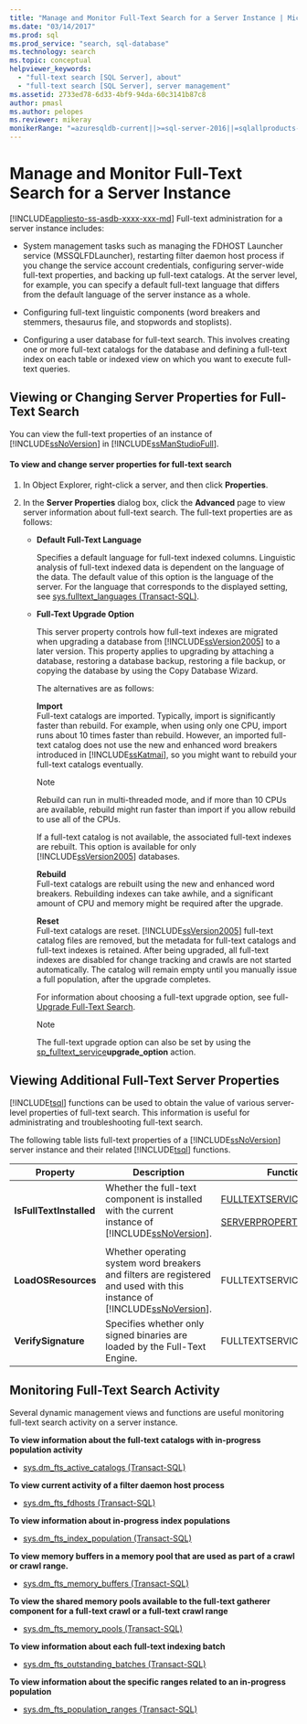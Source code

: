 ```yaml
---
title: "Manage and Monitor Full-Text Search for a Server Instance | Microsoft Docs"
ms.date: "03/14/2017"
ms.prod: sql
ms.prod_service: "search, sql-database"
ms.technology: search
ms.topic: conceptual
helpviewer_keywords: 
  - "full-text search [SQL Server], about"
  - "full-text search [SQL Server], server management"
ms.assetid: 2733ed78-6d33-4bf9-94da-60c3141b87c8
author: pmasl
ms.author: pelopes
ms.reviewer: mikeray
monikerRange: "=azuresqldb-current||>=sql-server-2016||=sqlallproducts-allversions||>=sql-server-linux-2017||=azuresqldb-mi-current"
---
```

# Manage and Monitor Full-Text Search for a Server Instance
[!INCLUDE[appliesto-ss-asdb-xxxx-xxx-md](../../includes/appliesto-ss-asdb-xxxx-xxx-md.md)]
  Full-text administration for a server instance includes:  
  
-   System management tasks such as managing the FDHOST Launcher service (MSSQLFDLauncher), restarting filter daemon host process if you change the service account credentials, configuring server-wide full-text properties, and backing up full-text catalogs. At the server level, for example, you can specify a default full-text language that differs from the default language of the server instance as a whole.  
  
-   Configuring full-text linguistic components (word breakers and stemmers, thesaurus file, and stopwords and stoplists).  
  
-   Configuring a user database for full-text search. This involves creating one or more full-text catalogs for the database and defining a full-text index on each table or indexed view on which you want to execute full-text queries.  
  
##  <a name="props"></a> Viewing or Changing Server Properties for Full-Text Search  
 You can view the full-text properties of an instance of [!INCLUDE[ssNoVersion](../../includes/ssnoversion-md.md)] in [!INCLUDE[ssManStudioFull](../../includes/ssmanstudiofull-md.md)].  
  
#### To view and change server properties for full-text search  
  
1.  In Object Explorer, right-click a server, and then click **Properties**.  
  
2.  In the **Server Properties** dialog box, click the **Advanced** page to view server information about full-text search. The full-text properties are as follows:  

    -   **Default Full-Text Language**  
  
         Specifies a default language for full-text indexed columns. Linguistic analysis of full-text indexed data is dependent on the language of the data. The default value of this option is the language of the server. For the language that corresponds to the displayed setting, see [sys.fulltext_languages &#40;Transact-SQL&#41;](../../relational-databases/system-catalog-views/sys-fulltext-languages-transact-sql.md).  
  
    -   **Full-Text Upgrade Option**  
  
         This server property controls how full-text indexes are migrated when upgrading a database from [!INCLUDE[ssVersion2005](../../includes/ssversion2005-md.md)] to a later version. This property applies to upgrading by attaching a database, restoring a database backup, restoring a file backup, or copying the database by using the Copy Database Wizard.  
  
         The alternatives are as follows:  
  
         **Import**  
         Full-text catalogs are imported. Typically, import is significantly faster than rebuild. For example, when using only one CPU, import runs about 10 times faster than rebuild. However, an imported full-text catalog does not use the new and enhanced word breakers introduced in [!INCLUDE[ssKatmai](../../includes/sskatmai-md.md)], so you might want to rebuild your full-text catalogs eventually.  
  
        > [!NOTE]  
        >  Rebuild can run in multi-threaded mode, and if more than 10 CPUs are available, rebuild might run faster than import if you allow rebuild to use all of the CPUs.  
  
         If a full-text catalog is not available, the associated full-text indexes are rebuilt. This option is available for only [!INCLUDE[ssVersion2005](../../includes/ssversion2005-md.md)] databases.  
  
         **Rebuild**  
         Full-text catalogs are rebuilt using the new and enhanced word breakers. Rebuilding indexes can take awhile, and a significant amount of CPU and memory might be required after the upgrade.  
  
         **Reset**  
         Full-text catalogs are reset. [!INCLUDE[ssVersion2005](../../includes/ssversion2005-md.md)] full-text catalog files are removed, but the metadata for full-text catalogs and full-text indexes is retained. After being upgraded, all full-text indexes are disabled for change tracking and crawls are not started automatically. The catalog will remain empty until you manually issue a full population, after the upgrade completes.  
  
         For information about choosing a full-text upgrade option, see full-[Upgrade Full-Text Search](../../relational-databases/search/upgrade-full-text-search.md).  
  
        > [!NOTE]  
        >  The full-text upgrade option can also be set by using the [sp_fulltext_service](../../relational-databases/system-stored-procedures/sp-fulltext-service-transact-sql.md)**upgrade_option** action.  
  
##  <a name="metadata"></a> Viewing Additional Full-Text Server Properties  
 [!INCLUDE[tsql](../../includes/tsql-md.md)] functions can be used to obtain the value of various server-level properties of full-text search. This information is useful for administrating and troubleshooting full-text search.  
  
 The following table lists full-text properties of a [!INCLUDE[ssNoVersion](../../includes/ssnoversion-md.md)] server instance and their related [!INCLUDE[tsql](../../includes/tsql-md.md)] functions.  
  
|Property|Description|Function|  
|--------------|-----------------|--------------|  
|**IsFullTextInstalled**|Whether the full-text component is installed with the current instance of [!INCLUDE[ssNoVersion](../../includes/ssnoversion-md.md)].|[FULLTEXTSERVICEPROPERTY](../../t-sql/functions/fulltextserviceproperty-transact-sql.md)<br /><br /> [SERVERPROPERTY](../../t-sql/functions/serverproperty-transact-sql.md)|  
||||  
|**LoadOSResources**|Whether operating system word breakers and filters are registered and used with this instance of [!INCLUDE[ssNoVersion](../../includes/ssnoversion-md.md)].|FULLTEXTSERVICEPROPERTY|  
|**VerifySignature**|Specifies whether only signed binaries are loaded by the Full-Text Engine.|FULLTEXTSERVICEPROPERTY|  
  
##  <a name="monitor"></a> Monitoring Full-Text Search Activity  
 Several dynamic management views and functions are useful monitoring full-text search activity on a server instance.  
  
 **To view information about the full-text catalogs with in-progress population activity**  
  
-   [sys.dm_fts_active_catalogs &#40;Transact-SQL&#41;](../../relational-databases/system-dynamic-management-views/sys-dm-fts-active-catalogs-transact-sql.md)  
  
 **To view current activity of a filter daemon host process**  
  
-   [sys.dm_fts_fdhosts &#40;Transact-SQL&#41;](../../relational-databases/system-dynamic-management-views/sys-dm-fts-fdhosts-transact-sql.md)  
  
 **To view information about in-progress index populations**  
  
-   [sys.dm_fts_index_population &#40;Transact-SQL&#41;](../../relational-databases/system-dynamic-management-views/sys-dm-fts-index-population-transact-sql.md)  
  
 **To view memory buffers in a memory pool that are used as part of a crawl or crawl range.**  
  
-   [sys.dm_fts_memory_buffers &#40;Transact-SQL&#41;](../../relational-databases/system-dynamic-management-views/sys-dm-fts-memory-buffers-transact-sql.md)  
  
 **To view the shared memory pools available to the full-text gatherer component for a full-text crawl or a full-text crawl range**  
  
-   [sys.dm_fts_memory_pools &#40;Transact-SQL&#41;](../../relational-databases/system-dynamic-management-views/sys-dm-fts-memory-pools-transact-sql.md)  
  
 **To view information about each full-text indexing batch**  
  
-   [sys.dm_fts_outstanding_batches &#40;Transact-SQL&#41;](../../relational-databases/system-dynamic-management-views/sys-dm-fts-outstanding-batches-transact-sql.md)  
  
 **To view information about the specific ranges related to an in-progress population**  
  
-   [sys.dm_fts_population_ranges &#40;Transact-SQL&#41;](../../relational-databases/system-dynamic-management-views/sys-dm-fts-population-ranges-transact-sql.md)  
  
  
